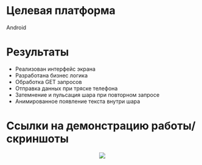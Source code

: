 # Целевая платформа

Android

# Результаты

- Реализован интерфейс экрана
- Разработана бизнес логика
- Обработка GET запросов
- Отправка данных при тряске телефона
- Затемнение и пульсация шара при повторном запросе
- Анимированное появление текста внутри шара


# Ссылки на демонстрацию работы/скриншоты

<p align="center"><img src="docs/assets/demo.gif" ></p>
